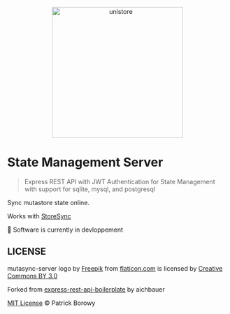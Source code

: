 <p align="center">
  <img src="https://image.flaticon.com/icons/svg/123/123986.svg" width="300" height="300" alt="unistore">
</p>

# State Management Server
> Express REST API with JWT Authentication for State Management with support for sqlite, mysql, and postgresql 

Sync mutastore state online.

Works with [StoreSync](https://github.com/krzepah/StoreSync)

:construction_worker: Software is currently in devloppement

## LICENSE

mutasync-server logo by [Freepik](https://www.freepik.com/) from [flaticon.com](https://www.flaticon.com) is licensed by [Creative Commons BY 3.0](http://creativecommons.org/licenses/by/3.0/)

Forked from [express-rest-api-boilerplate](https://github.com/aichbauer/express-rest-api-boilerplate?fbclid=IwAR22_WDEZ12016QGyiwWpTaS__Xg62BhJIVW_bIyxZ2DCGp1OFPeTL4j-v0) by aichbauer

[MIT License](https://oss.ninja/mit/krzepah) © Patrick Borowy
